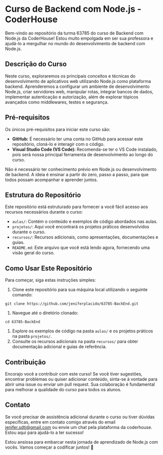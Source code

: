 # Curso de Backend com Node.js - CoderHouse

Bem-vindo ao repositório da turma 63785 do curso de Backend com Node.js da CoderHouse! Estou muito empolgada em ser sua professora e ajudá-lo a mergulhar no mundo do desenvolvimento de backend com Node.js.

## Descrição do Curso

Neste curso, exploraremos os principais conceitos e técnicas do desenvolvimento de aplicativos web utilizando Node.js como plataforma backend. Aprenderemos a configurar um ambiente de desenvolvimento Node.js, criar servidores web, manipular rotas, integrar bancos de dados, implementar autenticação e autorização, além de explorar tópicos avançados como middlewares, testes e segurança.

## Pré-requisitos

Os únicos pré-requisitos para iniciar este curso são:

- **GitHub:** É necessário ter uma conta no GitHub para acessar este repositório, cloná-lo e interagir com o código.
- **Visual Studio Code (VS Code):** Recomenda-se ter o VS Code instalado, pois será nossa principal ferramenta de desenvolvimento ao longo do curso.

Não é necessário ter conhecimento prévio em Node.js ou desenvolvimento de backend. A ideia é ensinar a partir do zero, passo a passo, para que todos possam acompanhar e aprender juntos.

## Estrutura do Repositório

Este repositório está estruturado para fornecer a você fácil acesso aos recursos necessários durante o curso:

- `aulas/`: Contém o conteúdo e exemplos de código abordados nas aulas.
- `projetos/`: Aqui você encontrará os projetos práticos desenvolvidos durante o curso.
- `recursos/`: Recursos adicionais, como apresentações, documentações e guias.
- `README.md`: Este arquivo que você está lendo agora, fornecendo uma visão geral do curso.

## Como Usar Este Repositório

Para começar, siga estas instruções simples:

1. Clone este repositório para sua máquina local utilizando o seguinte comando:

```
git clone https://github.com/jeniferplacido/63785-BackEnd.git
```

1. Navegue até o diretório clonado:

```
cd 63785-BackEnd
```

1. Explore os exemplos de código na pasta `aulas/` e os projetos práticos na pasta `projetos/`.
2. Consulte os recursos adicionais na pasta `recursos/` para obter documentação adicional e guias de referência.

## Contribuição

Encorajo você a contribuir com este curso! Se você tiver sugestões, encontrar problemas ou quiser adicionar conteúdo, sinta-se à vontade para abrir uma issue ou enviar um pull request. Sua colaboração é fundamental para melhorar a qualidade do curso para todos os alunos.

## Contato

Se você precisar de assistência adicional durante o curso ou tiver dúvidas específicas, entre em contato comigo através do email jenifer.sdti@gmail.com ou envie um chat pela plataforma da coderhouse. Estou aqui para ajudá-lo a ter sucesso!

Estou ansiosa para embarcar nesta jornada de aprendizado de Node.js com vocês. Vamos começar a codificar juntos! 🚀
